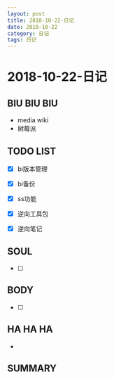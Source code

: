 ```yaml
---
layout: post
title: 2018-10-22-日记
date: 2018-10-22
category: 日记
tags: 日记
---
```

# 2018-10-22-日记
## BIU BIU BIU
- media wiki
- 树莓派
 
## TODO LIST
- [x] bi版本管理
- [x] bi备份
- [x] ss功能
- [x] 逆向工具包
- [x] 逆向笔记
 
 
## SOUL
- [ ] 
 
## BODY
- [ ] 
 
## HA HA HA
- 
 
## SUMMARY
 
 
